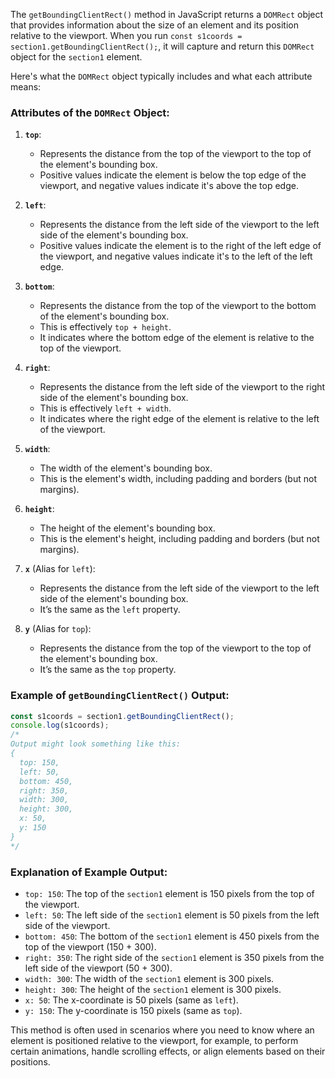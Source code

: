 
The `getBoundingClientRect()` method in JavaScript returns a `DOMRect` object that provides information about the size of an element and its position relative to the viewport. When you run `const s1coords = section1.getBoundingClientRect();`, it will capture and return this `DOMRect` object for the `section1` element.

Here's what the `DOMRect` object typically includes and what each attribute means:

### Attributes of the `DOMRect` Object:

1. **`top`**:
   - Represents the distance from the top of the viewport to the top of the element's bounding box.
   - Positive values indicate the element is below the top edge of the viewport, and negative values indicate it's above the top edge.

2. **`left`**:
   - Represents the distance from the left side of the viewport to the left side of the element's bounding box.
   - Positive values indicate the element is to the right of the left edge of the viewport, and negative values indicate it's to the left of the left edge.

3. **`bottom`**:
   - Represents the distance from the top of the viewport to the bottom of the element's bounding box.
   - This is effectively `top + height`.
   - It indicates where the bottom edge of the element is relative to the top of the viewport.

4. **`right`**:
   - Represents the distance from the left side of the viewport to the right side of the element's bounding box.
   - This is effectively `left + width`.
   - It indicates where the right edge of the element is relative to the left of the viewport.

5. **`width`**:
   - The width of the element's bounding box.
   - This is the element's width, including padding and borders (but not margins).

6. **`height`**:
   - The height of the element's bounding box.
   - This is the element's height, including padding and borders (but not margins).

7. **`x`** (Alias for `left`):
   - Represents the distance from the left side of the viewport to the left side of the element's bounding box.
   - It’s the same as the `left` property.

8. **`y`** (Alias for `top`):
   - Represents the distance from the top of the viewport to the top of the element's bounding box.
   - It’s the same as the `top` property.

### Example of `getBoundingClientRect()` Output:

```javascript
const s1coords = section1.getBoundingClientRect();
console.log(s1coords);
/*
Output might look something like this:
{
  top: 150,
  left: 50,
  bottom: 450,
  right: 350,
  width: 300,
  height: 300,
  x: 50,
  y: 150
}
*/
```

### Explanation of Example Output:
- `top: 150`: The top of the `section1` element is 150 pixels from the top of the viewport.
- `left: 50`: The left side of the `section1` element is 50 pixels from the left side of the viewport.
- `bottom: 450`: The bottom of the `section1` element is 450 pixels from the top of the viewport (150 + 300).
- `right: 350`: The right side of the `section1` element is 350 pixels from the left side of the viewport (50 + 300).
- `width: 300`: The width of the `section1` element is 300 pixels.
- `height: 300`: The height of the `section1` element is 300 pixels.
- `x: 50`: The x-coordinate is 50 pixels (same as `left`).
- `y: 150`: The y-coordinate is 150 pixels (same as `top`).

This method is often used in scenarios where you need to know where an element is positioned relative to the viewport, for example, to perform certain animations, handle scrolling effects, or align elements based on their positions.